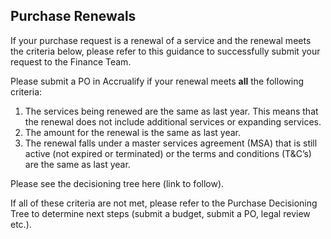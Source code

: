 ## Purchase Renewals

If your purchase request is a renewal of a service and the renewal meets the criteria below, please refer to this guidance to successfully submit your request to the Finance Team.

Please submit a PO in Accrualify if your renewal meets **all** the following criteria:

1. The services being renewed are the same as last year. This means that the renewal does not include additional services or expanding services.
2. The amount for the renewal is the same as last year.
3. The renewal falls under a master services agreement (MSA) that is still active (not expired or terminated) or the terms and conditions (T&C’s) are the same as last year.

Please see the decisioning tree here (link to follow).

If all of these criteria are not met, please refer to the Purchase Decisioning Tree to determine next steps (submit a budget, submit a PO, legal review etc.).
